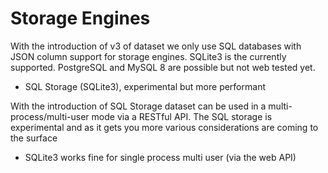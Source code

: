 Storage Engines
===============

With the introduction of v3 of dataset we only use SQL databases with JSON column support for storage engines. SQLite3 is the currently supported. PostgreSQL and MySQL 8 are possible but not web tested yet.

- SQL Storage (SQLite3), experimental but more performant

With the introduction of SQL Storage dataset can be used in a multi-process/multi-user mode via a RESTful API.  The SQL storage is experimental and as it gets you more various considerations are coming to the surface

- SQLite3 works fine for single process multi user (via the web API) 
